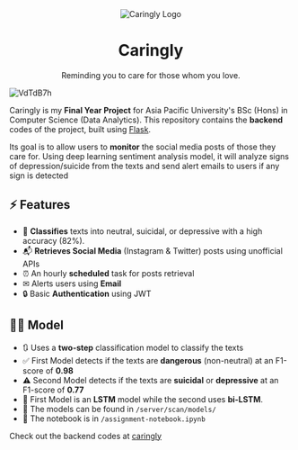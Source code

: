 <div align="center">
  <img src="https://github.com/HohShenYien/caringly/assets/55322546/c879ecfb-a09f-468a-b598-ceeb440adac2" alt="Caringly Logo">
</div>

<h1 align="center">
  Caringly
</h1>

<p align="center">
  Reminding you to care for those whom you love.
</p>

![VdTdB7h](https://github.com/HohShenYien/caringly/assets/55322546/72db1bb1-c5a5-4734-97eb-d7ce13cad242)

Caringly is my **Final Year Project** for Asia Pacific University's BSc (Hons) in Computer Science (Data Analytics). This repository contains the **backend** codes of the project, built using [Flask](https://flask.palletsprojects.com/en/2.3.x/).

Its goal is to allow users to **monitor** the social media posts of those they care for. Using deep learning sentiment analysis model, it will analyze signs of depression/suicide from the texts and send alert emails to users if any sign is detected

## ⚡ Features

- 🤖 **Classifies** texts into neutral, suicidal, or depressive with a high accuracy (82%).
- 📬 **Retrieves Social Media** (Instagram & Twitter) posts using unofficial APIs
- ⏰ An hourly **scheduled** task for posts retrieval
- ✉ Alerts users using **Email**
- 🔒 Basic **Authentication** using JWT

## 👨‍🔬 Model

- 🔃 Uses a **two-step** classification model to classify the texts
- ✅ First Model detects if the texts are **dangerous** (non-neutral) at an F1-score of **0.98**
- ⚠ Second Model detects if the texts are **suicidal** or **depressive** at an F1-score of **0.77**
- 🚀 First Model is an **LSTM** model while the second uses **bi-LSTM**.
- 📂 The models can be found in `/server/scan/models/`
- 📕 The notebook is in `/assignment-notebook.ipynb`

Check out the backend codes at [caringly](https://github.com/HohShenYien/caringly)
